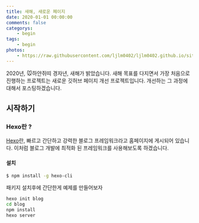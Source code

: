 ```yaml
---
title: 새해, 새로운 페이지
date: 2020-01-01 00:00:00
comments: false
categorys:
    - begin
tags:
    - begin
photos:
    - https://raw.githubusercontent.com/ljlm0402/ljlm0402.github.io/site-images/new-gh-page/photos.png
---
```


2020년, 🐭하얀쥐띠 경자년, 새해가 밝았습니다. 새해 목표를 다지면서 가장 처음으로 진행하는 프로젝트는 새로운 깃허브 페이지 개선 프로젝트입니다. 개선하는 그 과정에 대해서 포스팅하겠습니다.

<!-- more -->

## 시작하기

### Hexo란 ?

[Hexo](https://hexo.io/ko/index.html)란, 빠르고 간단하고 강력한 블로그 프레임워크라고 홈페이지에 게시되어 있습니다. 
이처럼 블로그 개발에 최적화 된 프레임워크를 사용해보도록 하겠습니다.

#### 설치

``` bash
$ npm install -g hexo-cli
```

패키지 설치후에 간단한게 예제를 만들어보자

```bash
hexo init blog
cd blog
npm install
hexo server
```

